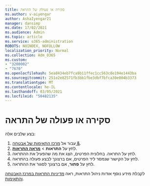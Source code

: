 ```yaml
---
title: סקירה או פעולה של התראה
ms.author: v-aiyengar
author: AshaIyengar21
manager: dansimp
ms.date: 17/02/2021
ms.audience: Admin
ms.topic: article
ms.service: o365-administration
ROBOTS: NOINDEX, NOFOLLOW
localization_priority: Normal
ms.collection: Adm_O365
ms.custom:
- "3200002"
- "7670"
ms.openlocfilehash: 5ea8434eb7fca9b11ffec1cc563c8e194e1443ba
ms.sourcegitcommit: 251e2e82571fb3bb1fbe3dbf7bfca30e004b3373
ms.translationtype: MT
ms.contentlocale: he-IL
ms.lasthandoff: 03/05/2021
ms.locfileid: "50482135"
---
```

# <a name="review-or-act-on-an-alert"></a>סקירה או פעולה של התראה

בצע שלבים אלה:

1. עבור אל [מרכז התאימות של אבטחה &](https://go.microsoft.com/fwlink/p/?linkid=2077143).
1. לחץ על **התראות**  >  **[מראה התראות](https://go.microsoft.com/fwlink/?linkid=2103301)**.
1. לחץ על התראה. בחלונית הפרטים, הצג את מה שהפעיל את ההתראה.
1. לחץ על הקישור שנמסר ליד הפרטים, אם ברצונך לבצע פעולה בהתראה.
1. לחץ על **פתור**, אם ברצונך לסגור את ההתראה.

לקבלת מידע נוסף אודות ניהול התראות, ראה [מדיניות התראות במרכז האבטחה והתאימות](https://go.microsoft.com/fwlink/?linkid=2103211).

